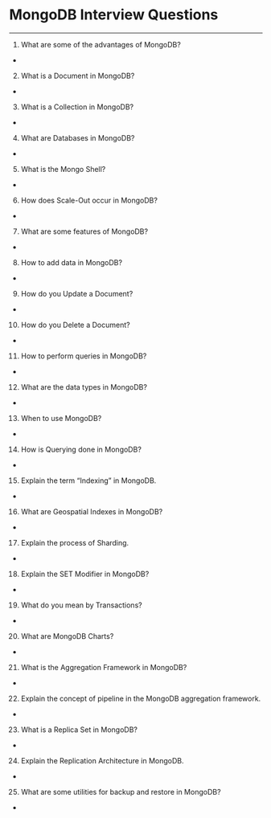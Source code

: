 # MongoDB Interview Questions

---

1. What are some of the advantages of MongoDB?
+ 

2. What is a Document in MongoDB?
+ 

3. What is a Collection in MongoDB?
+ 

4. What are Databases in MongoDB?
+ 

5. What is the Mongo Shell?
+ 

6. How does Scale-Out occur in MongoDB?
+ 

7. What are some features of MongoDB?
+ 

8. How to add data in MongoDB?
+ 

9.  How do you Update a Document?
+ 

10. How do you Delete a Document?
+ 

11. How to perform queries in MongoDB?
+ 

12. What are the data types in MongoDB?
+ 

13. When to use MongoDB?
+ 

14. How is Querying done in MongoDB?
+ 

15. Explain the term “Indexing” in MongoDB.
+ 

16. What are Geospatial Indexes in MongoDB?
+ 

17. Explain the process of Sharding.
+ 

18. Explain the SET Modifier in MongoDB?
+ 

19. What do you mean by Transactions?
+ 

20. What are MongoDB Charts?
+ 

21. What is the Aggregation Framework in MongoDB?
+ 

22. Explain the concept of pipeline in the MongoDB aggregation framework.
+ 

23. What is a Replica Set in MongoDB?
+ 

24. Explain the Replication Architecture in MongoDB.
+ 

25. What are some utilities for backup and restore in MongoDB?
+ 
